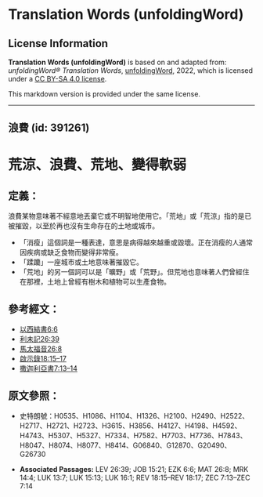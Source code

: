 # Translation Words (unfoldingWord)

## License Information

**Translation Words (unfoldingWord)** is based on and adapted from: _unfoldingWord® Translation Words_, [unfoldingWord](https://unfoldingword.org/utw), 2022, which is licensed under a [CC BY-SA 4.0 license](https://creativecommons.org/licenses/by-sa/4.0/legalcode.en).

This markdown version is provided under the same license.



--------------------------------

## 浪費 (id: 391261)

荒涼、浪費、荒地、變得軟弱
=============

定義：
---

浪費某物意味著不經意地丟棄它或不明智地使用它。「荒地」或「荒涼」指的是已被摧毀，以至於再也沒有生命存在的土地或城市。

* 「消瘦」這個詞是一種表達，意思是病得越來越重或毀壞。正在消瘦的人通常因疾病或缺乏食物而變得非常瘦。
* 「蹂躪」一座城市或土地意味著摧毀它。
* 「荒地」的另一個詞可以是「曠野」或「荒野」。但荒地也意味著人們曾經住在那裡，土地上曾經有樹木和植物可以生產食物。

參考經文：
-----

* [以西結書6:6](https://ref.ly/Ezek6:6)
* [利未記26:39](https://ref.ly/Lev26:39)
* [馬太福音26:8](https://ref.ly/Matt26:8)
* [啟示錄18:15–17](https://ref.ly/Rev18:15-Rev18:17)
* [撒迦利亞書7:13–14](https://ref.ly/Zech7:13-Zech7:14)

原文參照：
-----

* 史特朗號：H0535、H1086、H1104、H1326、H2100、H2490、H2522、H2717、H2721、H2723、H3615、H3856、H4127、H4198、H4592、H4743、H5307、H5327、H7334、H7582、H7703、H7736、H7843、H8047、H8074、H8077、H8414、G06840、G12870、G20490、G26730

* **Associated Passages:** LEV 26:39; JOB 15:21; EZK 6:6; MAT 26:8; MRK 14:4; LUK 13:7; LUK 15:13; LUK 16:1; REV 18:15–REV 18:17; ZEC 7:13–ZEC 7:14

